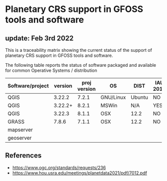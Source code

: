 # Planetary CRS support in GFOSS tools and software
## update: Feb 3rd 2022

This is a traceability matrix showing the current status of the support of planetary CRS support in GFOSS tools and software.

The following table reports the status of software packaged and available for common Operative Systems / distribution

Software/project | version  | proj version | OS       | DIST     | IAU 2015 | reporter  
-----------------|----------|--------------|----------|----------|----------|------
QGIS             | 3.22.2  | 7.2.1         | GNU/Linux| Ubuntu   |  NO      | afrigeri
QGIS             | 3.22.2+  | 8.2.1        | MSWin    | N/A      | YES      | thareUSGS
QGIS             | 3.22.3   | 8.1.1        | OSX      | 12.2     |  NO      | afrigeri
GRASS            | 7.8.6    | 7.1.1        | OSX      | 12.2     |  NO      | afrigeri
mapserver        |          |              |          |          |          |
geoserver        |          |              |          |          |          |


## References

* https://www.ogc.org/standards/requests/236
* https://www.hou.usra.edu/meetings/planetdata2021/pdf/7012.pdf


